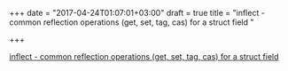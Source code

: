 +++
date = "2017-04-24T01:07:01+03:00"
draft = true
title = "inflect - common reflection operations (get, set, tag, cas) for a struct field "

+++

<p><a href="https://t.co/BaZUsztK3S">inflect - common reflection operations (get, set, tag, cas) for a struct field </a></p>